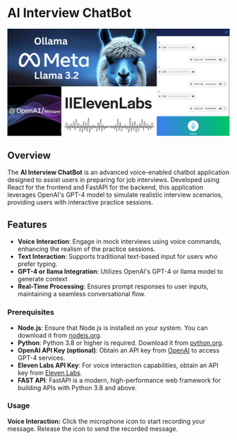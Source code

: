 # AI Interview ChatBot

![Project Header](./img/r_2.png)
## Overview

The **AI Interview ChatBot** is an advanced voice-enabled chatbot application designed to assist users in preparing for job interviews. Developed using React for the frontend and FastAPI for the backend, this application leverages OpenAI's GPT-4 model to simulate realistic interview scenarios, providing users with interactive practice sessions.

## Features

- **Voice Interaction**: Engage in mock interviews using voice commands, enhancing the realism of the practice sessions.
- **Text Interaction**: Supports traditional text-based input for users who prefer typing.
- **GPT-4 or llama Integration**: Utilizes OpenAI's GPT-4 or llama model to generate context
- **Real-Time Processing**: Ensures prompt responses to user inputs, maintaining a seamless conversational flow.

### Prerequisites

- **Node.js**: Ensure that Node.js is installed on your system. You can download it from [nodejs.org](https://nodejs.org/).
- **Python**: Python 3.8 or higher is required. Download it from [python.org](https://www.python.org/).
- **OpenAI API Key (optional)**: Obtain an API key from [OpenAI](https://platform.openai.com/) to access GPT-4 services.
- **Eleven Labs API Key**: For voice interaction capabilities, obtain an API key from [Eleven Labs](https://elevenlabs.io/).
- **FAST API**: FastAPI is a modern, high-performance web framework for building APIs with Python 3.8 and above.


### Usage
**Voice Interaction:** Click the microphone icon to start recording your message. Release the icon to send the recorded message.